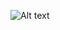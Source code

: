 ![Alt text](../../../../../resources/BackendStudyNotes/algorithm/images/number10_complexity.png?raw=true "complexity")  

